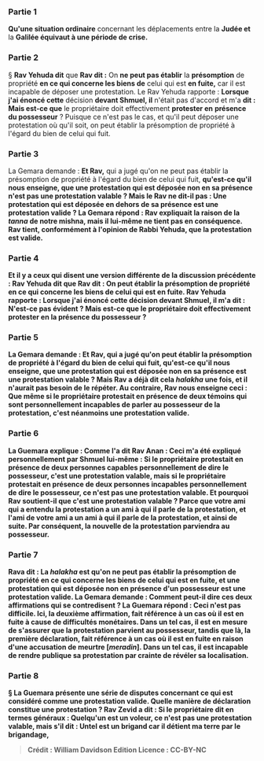 
### Partie 1
<b>Qu'une situation ordinaire</b> concernant les déplacements entre la <b>Judée et</b> la <b>Galilée équivaut à une période de crise.</b>

### Partie 2
§ <b>Rav Yehuda dit</b> que <b>Rav dit :</b> On <b>ne peut pas établir</b> la <b>présomption</b> de propriété <b>en ce qui concerne les biens de</b> celui qui est <b>en fuite,</b> car il est incapable de déposer une protestation. Le Rav Yehuda rapporte : <b>Lorsque j'ai énoncé cette</b> décision <b>devant Shmuel, il</b> n'était pas d'accord et m'a <b>dit : Mais est-ce que</b> le propriétaire doit effectivement <b>protester en</b> <b>présence du possesseur</b> ? Puisque ce n'est pas le cas, et qu'il peut déposer une protestation où qu'il soit, on peut établir la présomption de propriété à l'égard du bien de celui qui fuit.

### Partie 3
La Gemara demande : <b>Et Rav,</b> qui a jugé qu'on ne peut pas établir la présomption de propriété à l'égard du bien de celui qui fuit, <b>qu'est-ce qu'il nous <b>enseigne,</b> que <b>une protestation qui</b> est déposée <b>non en sa présence n'est pas</b> une <b>protestation valable ? Mais le Rav ne dit-il pas : Une protestation qui</b> est déposée <b>en dehors de sa présence est</b> une <b>protestation valide ?</b> La Gemara répond : <b>Rav expliquait</b> la <b>raison de la <i>tanna</i> de notre</b> mishna, <b>mais</b> il <b>lui-même ne tient pas en conséquence.</b> Rav tient, conformément à l'opinion de Rabbi Yehuda, que la protestation est valide.

### Partie 4
<b>Et il y a</b> ceux <b>qui disent</b> une version différente de la discussion précédente : <b>Rav Yehuda dit</b> que <b>Rav dit : </b> On <b>peut établir</b> la <b>présomption</b> de propriété <b>en ce qui concerne les biens de</b> celui qui est <b>en fuite.</b> Rav Yehuda rapporte : <b>Lorsque j'ai énoncé cette</b> décision <b>devant Shmuel, il m'a dit :</b> N'est-ce pas <b>évident ? Mais est-ce que</b> le propriétaire doit effectivement <b>protester en</b> la <b>présence du possesseur</b> ?

### Partie 5
La Gemara demande : <b>Et Rav,</b> qui a jugé qu'on peut établir la présomption de propriété à l'égard du bien de celui qui fuit, <b>qu'est-ce qu'il nous <b>enseigne,</b> que <b>une protestation qui</b> est déposée <b>non en sa présence est</b> une <b>protestation valable ? Mais Rav</b> a déjà <b>dit cela</b> <i>halakha</i> <b>une fois,</b> et il n'aurait pas besoin de le répéter. <b>Au contraire,</b> Rav <b>nous enseigne ceci : Que même si</b> le propriétaire <b>protestait en présence de deux</b> témoins <b>qui sont</b> personnellement <b>incapables de parler</b> au possesseur de la protestation, <b>c'est</b> néanmoins une <b>protestation valide.</b>

### Partie 6
La Guemara explique : <b>Comme l'a dit Rav Anan :</b> Ceci <b>m'a été expliqué personnellement par Shmuel lui-même : </b> Si le propriétaire <b>protestait en présence de deux personnes capables</b> personnellement de <b>dire</b> le possesseur, <b>c'est</b> une <b>protestation valable,</b> mais si le propriétaire <b>protestait en présence de deux personnes incapables</b> personnellement de <b>dire</b> le possesseur, <b>ce n'est pas</b> une <b>protestation valable. Et</b> pourquoi <b>Rav</b> soutient-il que c'est une protestation valable ? Parce que <b>votre ami</b> qui a entendu la protestation <b>a un ami</b> à qui il parle de la protestation, <b>et l'ami de votre ami a un ami</b> à qui il parle de la protestation, et ainsi de suite. Par conséquent, la nouvelle de la protestation parviendra au possesseur.

### Partie 7
<b>Rava dit :</b> La <b><i>halakha</i></b> est qu'on <b>ne peut pas établir</b> la <b>présomption</b> de propriété <b>en ce qui concerne les biens de</b> celui qui est en <b>fuite, et une protestation qui</b> est déposée <b>non en</b> présence d'un possesseur est</b> une <b>protestation valide.</b> La Gemara demande : Comment peut-il dire ces <b>deux</b> affirmations qui se contredisent ? La Guemara répond : Ceci n'est <b>pas difficile. Ici,</b> la deuxième affirmation, fait référence à un cas où il est <b>en fuite à cause de difficultés monétaires</b>. Dans un tel cas, il est en mesure de s'assurer que la protestation parvient au possesseur, tandis que <b>là,</b> la première déclaration, fait référence à un cas où il est <b>en fuite en raison</b> d'une accusation de <b>meurtre [<i>meradin</i>].</b> Dans un tel cas, il est incapable de rendre publique sa protestation par crainte de révéler sa localisation.

### Partie 8
§ La Guemara présente une série de disputes concernant ce qui est considéré comme une protestation valide. <b>Quelle manière</b> de déclaration constitue <b>une protestation ? Rav Zevid a dit :</b> Si le propriétaire dit en termes généraux : <b>Quelqu'un est un voleur, ce n'est pas</b> une <b>protestation valable,</b> mais s'il dit : <b>Untel est un brigand car</b> il <b>détient ma terre par le brigandage,</b>

>Crédit : William Davidson Edition
>Licence : CC-BY-NC